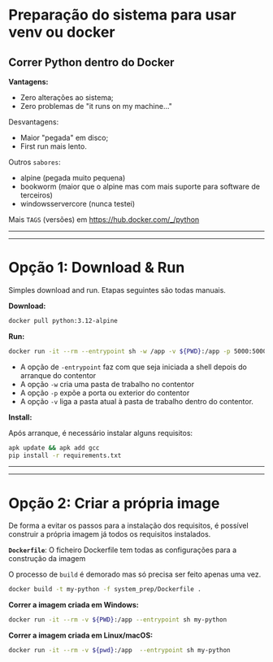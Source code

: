 # Preparação do sistema para usar venv ou docker
## Correr Python dentro do Docker


**Vantagens:**
* Zero alterações ao sistema;
* Zero problemas de "it runs on my machine..."


Desvantagens:
* Maior "pegada" em disco;
* First run mais lento.


Outros `sabores`:
* alpine (pegada muito pequena)
* bookworm (maior que o alpine mas com mais suporte para software de terceiros)
* windowsservercore (nunca testei)

Mais `TAGS` (versões) em https://hub.docker.com/_/python



* * *
* * *


# Opção 1: Download & Run
Simples download and run. Etapas seguintes são todas manuais.

**Download:**

```bash
docker pull python:3.12-alpine
```

**Run:**
```bash
docker run -it --rm --entrypoint sh -w /app -v ${PWD}:/app -p 5000:5000 python:3.12-alpine
```
* A opção de `-entrypoint`  faz com que seja iniciada a shell depois do arranque do contentor
* A opção `-w` cria uma pasta de trabalho no contentor
* A opção `-p` expõe a porta ou exterior do contentor
* A opção `-v` liga a pasta atual à pasta de trabalho dentro do contentor.


**Install:**

Após arranque, é necessário instalar alguns requisitos:

```bash
apk update && apk add gcc
pip install -r requirements.txt
```


* * *
* * *


# Opção 2: Criar a própria image
De forma a evitar os passos para a instalação dos requisitos, é possível construir a própria imagem já todos os requisitos instalados.


**`Dockerfile`**:
O ficheiro Dockerfile tem todas as configurações para a construção da imagem 

O processo de `build` é demorado mas só precisa ser feito apenas uma vez.

```bash
docker build -t my-python -f system_prep/Dockerfile .
```


**Correr a imagem criada em Windows:**
```bash
docker run -it --rm -v ${PWD}:/app --entrypoint sh my-python
```

**Correr a imagem criada em Linux/macOS:**
```bash
docker run -it --rm -v ${pwd}:/app  --entrypoint sh my-python
```